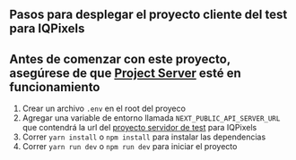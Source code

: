 ## Pasos para desplegar el proyecto cliente del test para IQPixels

## Antes de comenzar con este proyecto, asegúrese de que [Project Server](https://github.com/Eriickson/iqpixels-server) esté en funcionamiento

1. Crear un archivo `.env` en el root del proyeco
2. Agregar una variable de entorno llamada `NEXT_PUBLIC_API_SERVER_URL` que contendrá la url del [proyecto servidor de test](https://github.com/Eriickson/iqpixels-server) para IQPixels
3. Correr `yarn install` o `npm install` para instalar las dependencias
4. Correr `yarn run dev` o `npm run dev` para iniciar el proyecto
